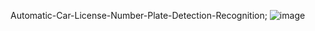 Automatic-Car-License-Number-Plate-Detection-Recognition;
![image](https://github.com/SohelRana-aiub-Pro/Automatic-Car-License-Number-Plate-Detection-Recognition/assets/133596903/4d38cc6a-d978-4caa-8111-98af9c0e4b2f)

